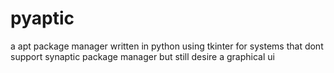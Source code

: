 # pyaptic
a apt package manager written in python using tkinter for systems that dont support synaptic package manager but still desire a graphical ui
